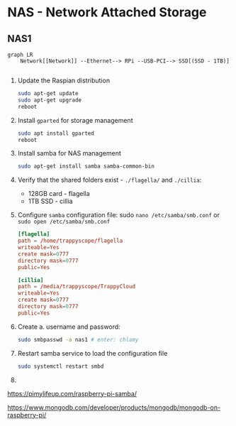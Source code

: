 # NAS - Network Attached Storage



## NAS1

```mermaid
graph LR
	Network[[Network]] --Ethernet--> RPi --USB-PCI--> SSD[(SSD - 1TB)]
  																 
```

1. Update the Raspian distribution

	```bash
	sudo apt-get update
	sudo apt-get upgrade
	reboot
	```

2. Install `gparted` for storage management
	```bash
	sudo apt install gparted
	reboot
	```

3. Install samba for NAS management

	```bash
	sudo apt-get install samba samba-common-bin
	```

4. Verify that the shared folders exist - `./flagella/` and `./cillia`:

	+ 128GB card - flagella
	+ 1TB SSD - cillia

5. Configure `samba` configuration file: sudo `nano /etc/samba/smb.conf` or `sudo open /etc/samba/smb.conf`
	```toml
	[flagella]
	path = /home/trappyscope/flagella
	writeable=Yes
	create mask=0777
	directory mask=0777
	public=Yes
	
	[cillia]
	path = /media/trappyscope/TrappyCloud
	writeable=Yes
	create mask=0777
	directory mask=0777
	public=Yes
	```

6. Create a. username and password:
	```bash
	sudo smbpasswd -a nas1 # enter: chlamy
	```

7. Restart samba service to load the configuration file
	```bash
	sudo systemctl restart smbd
	```

8. 



https://pimylifeup.com/raspberry-pi-samba/

https://www.mongodb.com/developer/products/mongodb/mongodb-on-raspberry-pi/



